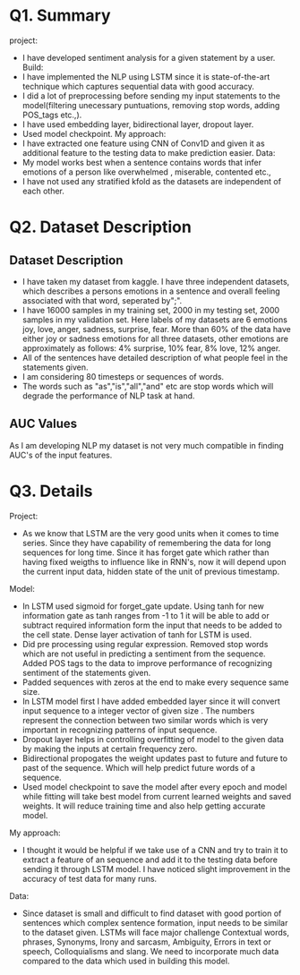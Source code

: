 # Q1. Summary
project: 
- I have developed sentiment analysis for a given statement by a user. 
Build:
- I have implemented the NLP using LSTM since it is state-of-the-art technique which captures sequential data with good accuracy.
- I did a lot of preprocessing before sending my input statements to the model(filtering unecessary puntuations, removing stop words, adding POS_tags etc.,).
- I have used embedding layer, bidirectional layer, dropout layer.
- Used model checkpoint.
My approach:
- I have extracted one feature using CNN of Conv1D and given it as additional feature to the testing data to make prediction easier. 
Data:
- My model works best when a sentence contains words that infer emotions of a person like overwhelmed , miserable, contented etc.,
- I have not used any stratified kfold as the datasets are independent of each other.

# Q2. Dataset Description

## Dataset Description
- I have taken my dataset from kaggle. I have three independent datasets, which describes a persons emotions in a sentence and overall feeling associated with that word, seperated by";".
- I have 16000 samples in my training set, 2000 in my testing set, 2000 samples in my validation set. Here labels of my datasets are 6 emotions    joy, love, anger, sadness, surprise, fear. More than 60% of the data have either joy or sadness emotions for all three datasets, other emotions are approximately as follows: 4% surprise, 10% fear, 8% love, 12% anger.
- All of the sentences have detailed description of what people feel in the statements given.
- I am considering 80 timesteps or sequences of words.
- The words such as "as","is","all","and" etc are stop words which will degrade the performance of NLP task at hand.


## AUC Values
As I am developing NLP my dataset is not very much compatible in finding AUC's of the input features.

# Q3. Details
Project:
- As we know that LSTM are the very good units when it comes to time series. Since they have capability of remembering the data for long sequences for long time. Since it has forget gate which rather than having fixed weigths to influence like in RNN's, now it will depend upon the current input data, hidden state of the unit of previous timestamp. 

Model:
- In LSTM used sigmoid for forget_gate update. Using tanh for new information gate as tanh ranges from -1 to 1 it will be able to add or subtract required information form the input that needs to be added to the cell state. Dense layer activation of tanh for LSTM is used. 
- Did pre processing using regular expression. Removed stop words which are not useful in predicting a sentiment from the sequence. Added POS tags to the data to improve performance of recognizing sentiment of the statements given. 
- Padded sequences with zeros at the end to make every sequence same size.
- In LSTM model first I have added embedded layer since it will convert input sequence to a integer vector of given size . The numbers represent the connection between two similar words which is very important in recognizing patterns of input sequence.
- Dropout layer helps in controlling overfitting of model to the given data by making the inputs at certain frequency zero.
- Bidirectional propogates the weight updates past to future and future to past of the sequence. Which will help predict future words of a sequence.
- Used model checkpoint to save the model after every epoch and model while fitting will take best model from current learned weights and saved weights. It will reduce training time and also help getting accurate model.

My approach:
- I thought it would be helpful if we take use of a CNN and try to train it to extract a feature of an sequence and add it to the testing data before sending it through LSTM model. I have noticed slight improvement in the accuracy of test data for many runs. 

Data:
- Since dataset is small and difficult to find dataset with good portion of sentences which complex sentence formation, input needs to be similar to the dataset given. LSTMs will face major challenge Contextual words, phrases, Synonyms, Irony and sarcasm, Ambiguity, Errors in text or speech, Colloquialisms and slang. We need to incorporate much data compared to the data which used in building this model.

